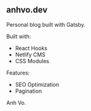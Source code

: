 ## anhvo.dev

Personal blog built with Gatsby. 

Built with:
 - React Hooks
 - Netlify CMS
 - CSS Modules
 
Features: 
 - SEO Optimization 
 - Pagination

Anh Vo. 
